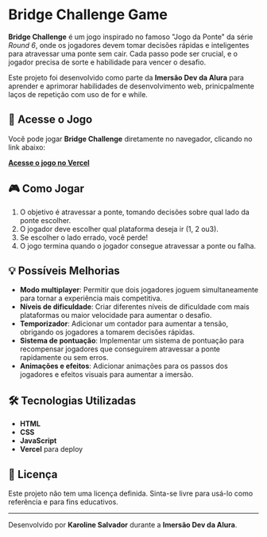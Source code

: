 # Bridge Challenge Game

**Bridge Challenge** é um jogo inspirado no famoso "Jogo da Ponte" da série *Round 6*, onde os jogadores devem tomar decisões rápidas e inteligentes para atravessar uma ponte sem cair. Cada passo pode ser crucial, e o jogador precisa de sorte e habilidade para vencer o desafio.

Este projeto foi desenvolvido como parte da **Imersão Dev da Alura** para aprender e aprimorar habilidades de desenvolvimento web, prinicpalmente laços de repetição com uso de for e while.

## 🚀 Acesse o Jogo

Você pode jogar **Bridge Challenge** diretamente no navegador, clicando no link abaixo:

[**Acesse o jogo no Vercel**](https://bridge-challenge.vercel.app/)

## 🎮 Como Jogar

1. O objetivo é atravessar a ponte, tomando decisões sobre qual lado da ponte escolher.
2. O jogador deve escolher qual plataforma deseja ir (1, 2 ou3).
3. Se escolher o lado errado, você perde!
4. O jogo termina quando o jogador consegue atravessar a ponte ou falha.

## 💡 Possíveis Melhorias

- **Modo multiplayer**: Permitir que dois jogadores joguem simultaneamente para tornar a experiência mais competitiva.
- **Níveis de dificuldade**: Criar diferentes níveis de dificuldade com mais plataformas ou maior velocidade para aumentar o desafio.
- **Temporizador**: Adicionar um contador para aumentar a tensão, obrigando os jogadores a tomarem decisões rápidas.
- **Sistema de pontuação**: Implementar um sistema de pontuação para recompensar jogadores que conseguirem atravessar a ponte rapidamente ou sem erros.
- **Animações e efeitos**: Adicionar animações para os passos dos jogadores e efeitos visuais para aumentar a imersão.

## 🛠 Tecnologias Utilizadas

- **HTML**
- **CSS**
- **JavaScript**
- **Vercel** para deploy

## 📜 Licença

Este projeto não tem uma licença definida. Sinta-se livre para usá-lo como referência e para fins educativos.

---

Desenvolvido por **Karoline Salvador** durante a **Imersão Dev da Alura**.
